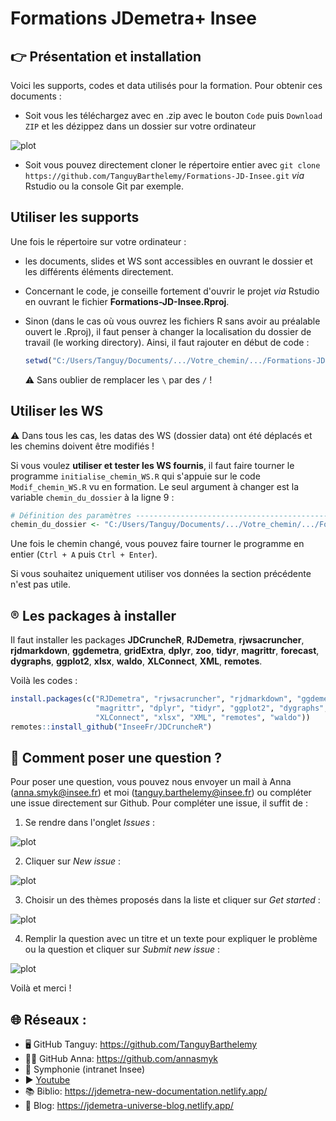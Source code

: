 # Formations JDemetra+ Insee

## 👉 Présentation et installation
Voici les supports, codes et data utilisés pour la formation. Pour obtenir ces documents :

- Soit vous les téléchargez avec en .zip avec le bouton `Code` puis `Download ZIP` et les dézippez dans un dossier sur votre ordinateur

![plot](https://github.com/TanguyBarthelemy/Formations-JD-Insee/blob/main/img/code_button.png?raw=true)
 
- Soit vous pouvez directement cloner le répertoire entier avec `git clone https://github.com/TanguyBarthelemy/Formations-JD-Insee.git` *via* Rstudio ou la console Git par exemple. 

## Utiliser les supports
Une fois le répertoire sur votre ordinateur :

* les documents, slides et WS sont accessibles en ouvrant le dossier et les différents éléments directement.
* Concernant le code, je conseille fortement d'ouvrir le projet *via* Rstudio en ouvrant le fichier **Formations-JD-Insee.Rproj**.
* Sinon (dans le cas où vous ouvrez les fichiers R sans avoir au préalable ouvert le .Rproj), il faut penser à changer la localisation du dossier de travail (le working directory).
    Ainsi, il faut rajouter en début de code :

    ```r
    setwd("C:/Users/Tanguy/Documents/.../Votre_chemin/.../Formations-JD-Insee-main/")
    ```

    ⚠️ Sans oublier de remplacer les `\` par des `/` !

## Utiliser les WS
⚠️ Dans tous les cas, les datas des WS (dossier data) ont été déplacés et les chemins doivent être modifiés ! 

Si vous voulez **utiliser et tester les WS fournis**, il faut faire tourner le programme `initialise_chemin_WS.R` qui s'appuie sur le code `Modif_chemin_WS.R` vu en formation.
Le seul argument à changer est la variable `chemin_du_dossier` à la ligne 9 :

```r
# Définition des paramètres ----------------------------------------------------
chemin_du_dossier <- "C:/Users/Tanguy/Documents/.../Votre_chemin/.../Formations-JD-Insee-main/"
```
Une fois le chemin changé, vous pouvez faire tourner le programme en entier (`Ctrl + A` puis `Ctrl + Enter`).

Si vous souhaitez uniquement utiliser vos données la section précédente n'est pas utile.

## ®️ Les packages à installer

Il faut installer les packages **JDCruncheR**, **RJDemetra**, **rjwsacruncher**, **rjdmarkdown**, **ggdemetra**, **gridExtra**, **dplyr**, **zoo**, **tidyr**, **magrittr**, **forecast**, **dygraphs**, **ggplot2**, **xlsx**, **waldo**, **XLConnect**, **XML**, **remotes**.

Voilà les codes :
```r
install.packages(c("RJDemetra", "rjwsacruncher", "rjdmarkdown", "ggdemetra", "forecast", "zoo", 
                   "magrittr", "dplyr", "tidyr", "ggplot2", "dygraphs", "gridExtra", 
                   "XLConnect", "xlsx", "XML", "remotes", "waldo"))
remotes::install_github("InseeFr/JDCruncheR")
```

## 🙋 Comment poser une question ?

Pour poser une question, vous pouvez nous envoyer un mail à Anna (anna.smyk@insee.fr) et moi (tanguy.barthelemy@insee.fr) ou compléter une issue directement sur Github.
Pour compléter une issue, il suffit de :

1. Se rendre dans l'onglet *Issues* :

![plot](https://github.com/TanguyBarthelemy/Formations-JD-Insee/blob/main/img/issue_panel.png?raw=true)

2. Cliquer sur *New issue* :

![plot](https://github.com/TanguyBarthelemy/Formations-JD-Insee/blob/main/img/create_issue.png?raw=true)

3. Choisir un des thèmes proposés dans la liste et cliquer sur *Get started* :

![plot](https://github.com/TanguyBarthelemy/Formations-JD-Insee/blob/main/img/choose_issue.png?raw=true)

4. Remplir la question avec un titre et un texte pour expliquer le problème ou la question et cliquer sur *Submit new issue* :

![plot](https://github.com/TanguyBarthelemy/Formations-JD-Insee/blob/main/img/complete_issue.png?raw=true)

Voilà et merci !

## 🌐 Réseaux :

- 🖥️ GitHub Tanguy: https://github.com/TanguyBarthelemy
- 👨‍💻 GitHub Anna: https://github.com/annasmyk
- 🏢 Symphonie (intranet Insee)
- ▶️ [Youtube](https://www.youtube.com/@TSwithJDemetraandR)
- 📚 Biblio: https://jdemetra-new-documentation.netlify.app/
- 📝 Blog: https://jdemetra-universe-blog.netlify.app/
